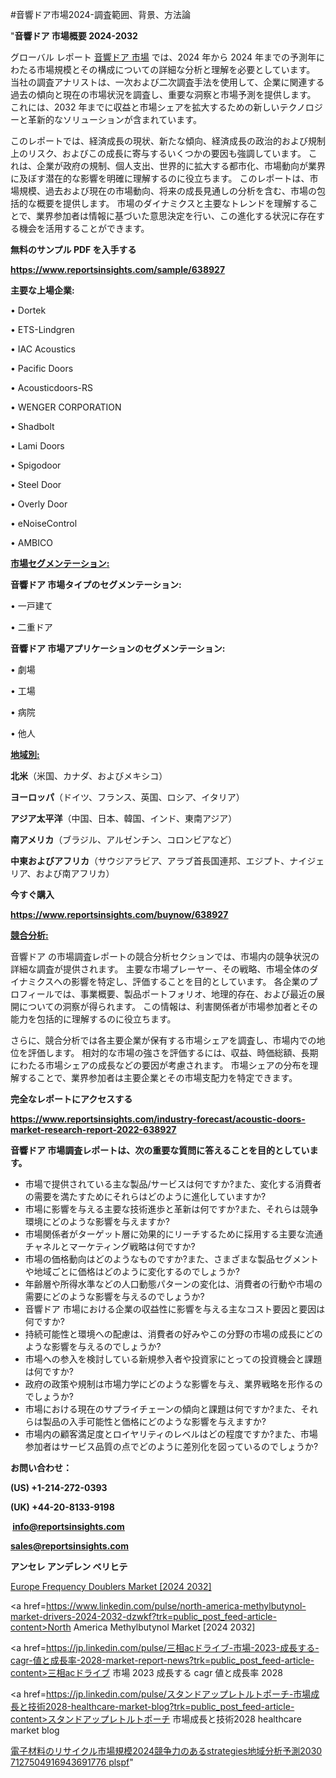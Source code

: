 #音響ドア市場2024-調査範囲、背景、方法論

"<strong>音響ドア 市場概要 2024-2032</strong>

グローバル レポート <a href=https://www.reportsinsights.com/sample/638927>音響ドア 市場</a> では、2024 年から 2024 年までの予測年にわたる市場規模とその構成についての詳細な分析と理解を必要としています。 当社の調査アナリストは、一次および二次調査手法を使用して、企業に関連する過去の傾向と現在の市場状況を調査し、重要な洞察と市場予測を提供します。 これには、2032 年までに収益と市場シェアを拡大​​するための新しいテクノロジーと革新的なソリューションが含まれています。

このレポートでは、経済成長の現状、新たな傾向、経済成長の政治的および規制上のリスク、およびこの成長に寄与するいくつかの要因も強調しています。 これは、企業が政府の規制、個人支出、世界的に拡大する都市化、市場動向が業界に及ぼす潜在的な影響を明確に理解するのに役立ちます。 このレポートは、市場規模、過去および現在の市場動向、将来の成長見通しの分析を含む、市場の包括的な概要を提供します。 市場のダイナミクスと主要なトレンドを理解することで、業界参加者は情報に基づいた意思決定を行い、この進化する状況に存在する機会を活用することができます。

<strong><b>無料のサンプル PDF を入手する</b></strong>

<a href=https://www.reportsinsights.com/sample/638927><strong><u>https://www.reportsinsights.com/sample/638927</u></strong></a>

<strong>主要な上場企業:</strong>

• Dortek

• ETS-Lindgren

• IAC Acoustics

• Pacific Doors

• Acousticdoors-RS

• WENGER CORPORATION

• Shadbolt

• Lami Doors

• Spigodoor

• Steel Door

• Overly Door

• eNoiseControl

• AMBICO

<strong><u>市場セグメンテーション</u></strong><strong><u>:</u></strong>

<strong>音響ドア 市場タイプのセグメンテーション:</strong>

• 一戸建て

• 二重ドア

<strong>音響ドア 市場アプリケーションのセグメンテーション:</strong>

• 劇場

• 工場

• 病院

• 他人

<strong><u>地域別</u></strong><strong><u>:</u></strong>

<strong>北米</strong>（米国、カナダ、およびメキシコ）

<strong>ヨーロッパ</strong>（ドイツ、フランス、英国、ロシア、イタリア）

<strong>アジア太平洋</strong>（中国、日本、韓国、インド、東南アジア）

<strong>南アメリカ</strong>（ブラジル、アルゼンチン、コロンビアなど）

<strong>中東およびアフリカ</strong>（サウジアラビア、アラブ首長国連邦、エジプト、ナイジェリア、および南アフリカ）

<strong>今すぐ購入</strong>

<a href=https://www.reportsinsights.com/buynow/638927><strong><u>https://www.reportsinsights.com/buynow/638927</u></strong></a>

<strong><u>競合分析:</u></strong>

音響ドア の市場調査レポートの競合分析セクションでは、市場内の競争状況の詳細な調査が提供されます。 主要な市場プレーヤー、その戦略、市場全体のダイナミクスへの影響を特定し、評価することを目的としています。 各企業のプロフィールでは、事業概要、製品ポートフォリオ、地理的存在、および最近の展開についての洞察が得られます。 この情報は、利害関係者が市場参加者とその能力を包括的に理解するのに役立ちます。

さらに、競合分析では各主要企業が保有する市場シェアを調査し、市場内での地位を評価します。 相対的な市場の強さを評価するには、収益、時価総額、長期にわたる市場シェアの成長などの要因が考慮されます。 市場シェアの分布を理解することで、業界参加者は主要企業とその市場支配力を特定できます。

<strong>完全なレポートにアクセスする</strong>

<a href=https://www.reportsinsights.com/industry-forecast/acoustic-doors-market-research-report-2022-638927><strong><u><b>https://www.reportsinsights.com/industry-forecast/acoustic-doors-market-research-report-2022-638927</b></u></strong></a>

<strong><b>音響ドア 市場調査レポートは、次の重要な質問に答えることを目的としています。</b></strong>
<ul>
  <li>市場で提供されている主な製品/サービスは何ですか?また、変化する消費者の需要を満たすためにそれらはどのように進化していますか?</li>
  <li>市場に影響を与える主要な技術進歩と革新は何ですか?また、それらは競争環境にどのような影響を与えますか?</li>
  <li>市場関係者がターゲット層に効果的にリーチするために採用する主要な流通チャネルとマーケティング戦略は何ですか?</li>
  <li>市場の価格動向はどのようなものですか?また、さまざまな製品セグメントや地域ごとに価格はどのように変化するのでしょうか?</li>
  <li>年齢層や所得水準などの人口動態パターンの変化は、消費者の行動や市場の需要にどのような影響を与えるのでしょうか?</li>
  <li>音響ドア 市場における企業の収益性に影響を与える主なコスト要因と要因は何ですか?</li>
  <li>持続可能性と環境への配慮は、消費者の好みやこの分野の市場の成長にどのような影響を与えるのでしょうか?</li>
  <li>市場への参入を検討している新規参入者や投資家にとっての投資機会と課題は何ですか?</li>
  <li>政府の政策や規制は市場力学にどのような影響を与え、業界戦略を形作るのでしょうか?</li>
  <li>市場における現在のサプライチェーンの傾向と課題は何ですか?また、それらは製品の入手可能性と価格にどのような影響を与えますか?</li>
  <li>市場内の顧客満足度とロイヤリティのレベルはどの程度ですか?また、市場参加者はサービス品質の点でどのように差別化を図っているのでしょうか?</li>
</ul>
<strong>お問い合わせ：</strong>

<strong>(US) +1-214-272-0393</strong>

<strong>(UK) +44-20-8133-9198</strong>

<strong> </strong><a href=info@reportsinsights.com><strong><u>info@reportsinsights.com</u></strong></a>

<a href=sales@reportsinsights.com><strong><u>sales@reportsinsights.com</u></strong></a>

<strong>アンセレ アンデレン ベリヒテ</strong>

<a href=https://www.linkedin.com/pulse/europe-frequency-doublers-markets-2024-comprehensive-rfv4f/>Europe Frequency Doublers Market [2024 2032]</a>

<a href=https://www.linkedin.com/pulse/north-america-methylbutynol-market-drivers-2024-2032-dzwkf?trk=public_post_feed-article-content>North America Methylbutynol Market [2024 2032]</a>

<a href=https://jp.linkedin.com/pulse/三相acドライブ-市場-2023-成長する-cagr-値と成長率-2028-market-report-news?trk=public_post_feed-article-content>三相acドライブ 市場 2023 成長する cagr 値と成長率 2028</a>

<a href=https://jp.linkedin.com/pulse/スタンドアップレトルトポーチ-市場成長と技術2028-healthcare-market-blog?trk=public_post_feed-article-content>スタンドアップレトルトポーチ 市場成長と技術2028 healthcare market blog</a>

<a href=https://www.linkedin.com/pulse/電子材料のリサイクル市場規模2024競争力のあるstrategies地域分析予測2030-7127504916943691776-plspf/>電子材料のリサイクル市場規模2024競争力のあるstrategies地域分析予測2030 7127504916943691776 plspf</a>"
